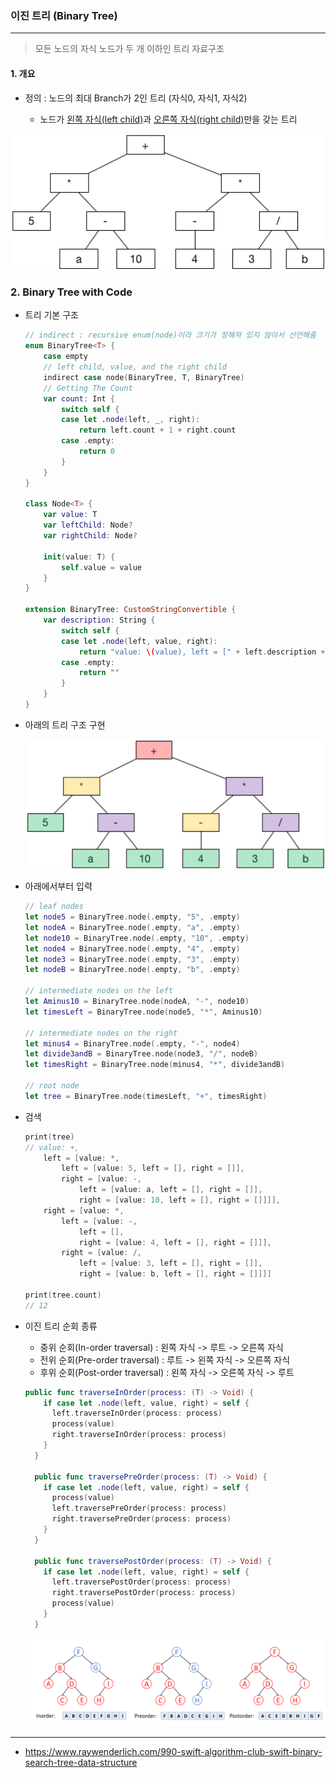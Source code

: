 ###   이진 트리 (Binary Tree)

***

> 모든 노드의 자식 노드가 두 개 이하인 트리 자료구조 

#### 1. 개요

- 정의 : 노드의 최대 Branch가 2인 트리 (자식0, 자식1, 자식2)

  - 노드가 <u>왼쪽 자식(left child)</u>과 <u>오른쪽 자식(right child)</u>만을 갖는 트리

  


<img src = "image\05\04.png" width = "600">

<br>

### 2. Binary Tree with Code

- 트리 기본 구조

  ```swift
  // indirect : recursive enum(node)이라 크기가 정해져 있지 않아서 선언해줌
  enum BinaryTree<T> {
      case empty
      // left child, value, and the right child
      indirect case node(BinaryTree, T, BinaryTree) 
      // Getting The Count
      var count: Int {
          switch self {
          case let .node(left, _, right):
              return left.count + 1 + right.count
          case .empty:
              return 0
          }
      }
  }
  
  class Node<T> {
      var value: T
      var leftChild: Node?
      var rightChild: Node?
      
      init(value: T) {
          self.value = value
      }
  }
  
  extension BinaryTree: CustomStringConvertible {
      var description: String {
          switch self {
          case let .node(left, value, right):
              return "value: \(value), left = [" + left.description + "], right = [" + right.description + "]"
          case .empty:
              return ""
          }
      }
  }
  ```

  

- 아래의 트리 구조 구현

  <img src = "image\05\07.png" width = "600">

- 아래에서부터 입력

  ```swift
  // leaf nodes
  let node5 = BinaryTree.node(.empty, "5", .empty)
  let nodeA = BinaryTree.node(.empty, "a", .empty)
  let node10 = BinaryTree.node(.empty, "10", .empty)
  let node4 = BinaryTree.node(.empty, "4", .empty)
  let node3 = BinaryTree.node(.empty, "3", .empty)
  let nodeB = BinaryTree.node(.empty, "b", .empty)
  
  // intermediate nodes on the left
  let Aminus10 = BinaryTree.node(nodeA, "-", node10)
  let timesLeft = BinaryTree.node(node5, "*", Aminus10)
  
  // intermediate nodes on the right
  let minus4 = BinaryTree.node(.empty, "-", node4)
  let divide3andB = BinaryTree.node(node3, "/", nodeB)
  let timesRight = BinaryTree.node(minus4, "*", divide3andB)
  
  // root node
  let tree = BinaryTree.node(timesLeft, "+", timesRight)
  
  ```

- 검색

  ```swift
  print(tree)
  // value: +, 
      left = [value: *, 
          left = [value: 5, left = [], right = []], 
          right = [value: -, 
              left = [value: a, left = [], right = []], 
              right = [value: 10, left = [], right = []]]], 
      right = [value: *, 
          left = [value: -, 
              left = [], 
              right = [value: 4, left = [], right = []]], 
          right = [value: /, 
              left = [value: 3, left = [], right = []], 
              right = [value: b, left = [], right = []]]]
  
  print(tree.count)
  // 12
  ```

  

- 이진 트리 순회 종류

  - 중위 순회(In-order traversal) : 왼쪽 자식 -> 루트 -> 오른쪽 자식
  - 전위 순회(Pre-order traversal) : 루트 -> 왼쪽 자식 -> 오른쪽 자식
  - 후위 순회(Post-order traversal) : 왼쪽 자식 -> 오른쪽 자식 -> 루트

  ```swift
  public func traverseInOrder(process: (T) -> Void) {
      if case let .node(left, value, right) = self {
        left.traverseInOrder(process: process)
        process(value)
        right.traverseInOrder(process: process)
      }
    }
    
    public func traversePreOrder(process: (T) -> Void) {
      if case let .node(left, value, right) = self {
        process(value)
        left.traversePreOrder(process: process)
        right.traversePreOrder(process: process)
      }
    }
    
    public func traversePostOrder(process: (T) -> Void) {
      if case let .node(left, value, right) = self {
        left.traversePostOrder(process: process)
        right.traversePostOrder(process: process)
        process(value)
      }
    }
  ```

  <img src = "\image\05\05.png">

  

---

- https://www.raywenderlich.com/990-swift-algorithm-club-swift-binary-search-tree-data-structure